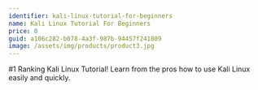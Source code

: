 ```yaml
---
identifier: kali-linux-tutorial-for-beginners
name: Kali Linux Tutorial For Beginners
price: 0
guid: a106c282-b078-4a3f-987b-94457f241809
image: /assets/img/products/product3.jpg
---
```

#1 Ranking Kali Linux Tutorial! Learn from the pros how to use Kali Linux easily and quickly.